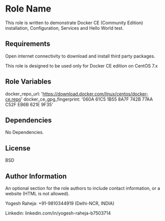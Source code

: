 Role Name
=========

This role is written to demonstrate Docker CE (Community Edition) installation, Configuration, Services and Hello World test.

Requirements
------------

Open internet connectivity to download and install third party packages.

This role is designed to be used only for Docker CE edition on CentOS 7.x

Role Variables
--------------

docker_repo_url: 'https://download.docker.com/linux/centos/docker-ce.repo'
docker_ce_gpg_fingerprint: '060A 61C5 1B55 8A7F 742B 77AA C52F EB6B 621E 9F35'


Dependencies
------------

No Dependencies.

License
-------

BSD

Author Information
------------------

An optional section for the role authors to include contact information, or a website (HTML is not allowed).

Yogesh Raheja: +91-9810344919 (Delhi-NCR, INDIA)

Linkedin: linkedin.com/in/yogesh-raheja-b7503714
